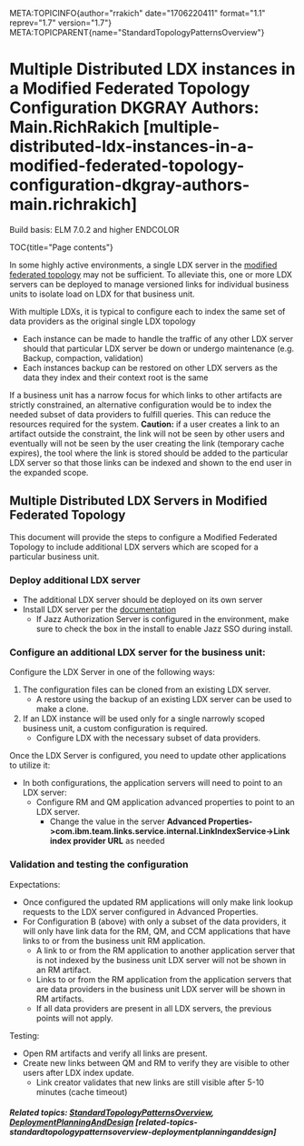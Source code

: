 META:TOPICINFO{author="rrakich" date="1706220411" format="1.1"
reprev="1.7" version="1.7"}
META:TOPICPARENT{name="StandardTopologyPatternsOverview"}

# Multiple Distributed LDX instances in a Modified Federated Topology Configuration DKGRAY Authors: Main.RichRakich [multiple-distributed-ldx-instances-in-a-modified-federated-topology-configuration-dkgray-authors-main.richrakich]

Build basis: ELM 7.0.2 and higher ENDCOLOR

TOC{title="Page contents"}

In some highly active environments, a single LDX server in the [modified
federated
topology](StandardTopologiesOverview#Modified_federated_topologies) may
not be sufficient. To alleviate this, one or more LDX servers can be
deployed to manage versioned links for individual business units to
isolate load on LDX for that business unit.

With multiple LDXs, it is typical to configure each to index the same
set of data providers as the original single LDX topology

-   Each instance can be made to handle the traffic of any other LDX
    server should that particular LDX server be down or undergo
    maintenance (e.g. Backup, compaction, validation)
-   Each instances backup can be restored on other LDX servers as the
    data they index and their context root is the same

If a business unit has a narrow focus for which links to other artifacts
are strictly constrained, an alternative configuration would be to index
the needed subset of data providers to fulfill queries. This can reduce
the resources required for the system. **Caution:** if a user creates a
link to an artifact outside the constraint, the link will not be seen by
other users and eventually will not be seen by the user creating the
link (temporary cache expires), the tool where the link is stored should
be added to the particular LDX server so that those links can be indexed
and shown to the end user in the expanded scope.

## Multiple Distributed LDX Servers in Modified Federated Topology

This document will provide the steps to configure a Modified Federated
Topology to include additional LDX servers which are scoped for a
particular business unit.

### Deploy additional LDX server

-   The additional LDX server should be deployed on its own server
-   Install LDX server per the
    [documentation](https://www.ibm.com/docs/en/engineering-lifecycle-management-suite/lifecycle-management/7.0.2?topic=management-interactive-installation-guide)
    -   If Jazz Authorization Server is configured in the environment,
        make sure to check the box in the install to enable Jazz SSO
        during install.

### Configure an additional LDX server for the business unit:

Configure the LDX Server in one of the following ways:

1.  The configuration files can be cloned from an existing LDX server.
    -   A restore using the backup of an existing LDX server can be used
        to make a clone.
2.  If an LDX instance will be used only for a single narrowly scoped
    business unit, a custom configuration is required.
    -   Configure LDX with the necessary subset of data providers.

Once the LDX Server is configured, you need to update other applications
to utilize it:

-   In both configurations, the application servers will need to point
    to an LDX server:
    -   Configure RM and QM application advanced properties to point to
        an LDX server.
        -   Change the value in the server **Advanced
            Properties-\>com.ibm.team.links.service.internal.LinkIndexService-\>Link
            index provider URL** as needed

### Validation and testing the configuration

Expectations:

-   Once configured the updated RM applications will only make link
    lookup requests to the LDX server configured in Advanced Properties.
-   For Configuration B (above) with only a subset of the data
    providers, it will only have link data for the RM, QM, and CCM
    applications that have links to or from the business unit RM
    application.
    -   A link to or from the RM application to another application
        server that is not indexed by the business unit LDX server will
        not be shown in an RM artifact.
    -   Links to or from the RM application from the application servers
        that are data providers in the business unit LDX server will be
        shown in RM artifacts.
    -   If all data providers are present in all LDX servers, the
        previous points will not apply.

Testing:

-   Open RM artifacts and verify all links are present.
-   Create new links between QM and RM to verify they are visible to
    other users after LDX index update.
    -   Link creator validates that new links are still visible after
        5-10 minutes (cache timeout)

##### Related topics: [StandardTopologyPatternsOverview](StandardTopologyPatternsOverview), [DeploymentPlanningAndDesign](DeploymentPlanningAndDesign) [related-topics-standardtopologypatternsoverview-deploymentplanninganddesign]
